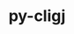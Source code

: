 ---
title: "py-cligj"
layout: cache
categories: [package, develop]
meta: {"versions": ["0.7.2"], "compilers": ["apple-clang@=15.0.0", "gcc@=11.4.0"], "oss": ["ubuntu22.04", "ventura"], "platforms": ["darwin", "linux"], "targets": ["aarch64", "x86_64_v3"], "stacks": ["ml-darwin-aarch64-mps", "ml-linux-x86_64-cpu", "ml-linux-x86_64-cuda", "root"], "num_specs": 8, "num_specs_by_stack": {"ml-darwin-aarch64-mps": 4, "root": 8, "ml-linux-x86_64-cuda": 4, "ml-linux-x86_64-cpu": 4}}
spec_details: [{"hash": "6q2jpqaokcvnxh2abnqbauqcl7v5movq", "compiler": "apple-clang@=15.0.0", "versions": ["0.7.2"], "os": "ventura", "platform": "darwin", "target": "aarch64", "variants": ["build_system=python_pip"], "stacks": ["ml-darwin-aarch64-mps", "root"], "size": "-", "tarball": "https://binaries.spack.io/develop/build_cache/darwin-ventura-aarch64/apple-clang-15.0.0/py-cligj-0.7.2/darwin-ventura-aarch64-apple-clang-15.0.0-py-cligj-0.7.2-6q2jpqaokcvnxh2abnqbauqcl7v5movq.spack"}, {"hash": "ifzbiuatfep7ujiqsuuwga3qcls3hzew", "compiler": "apple-clang@=15.0.0", "versions": ["0.7.2"], "os": "ventura", "platform": "darwin", "target": "aarch64", "variants": ["build_system=python_pip"], "stacks": ["ml-darwin-aarch64-mps", "root"], "size": "-", "tarball": "https://binaries.spack.io/develop/build_cache/darwin-ventura-aarch64/apple-clang-15.0.0/py-cligj-0.7.2/darwin-ventura-aarch64-apple-clang-15.0.0-py-cligj-0.7.2-ifzbiuatfep7ujiqsuuwga3qcls3hzew.spack"}, {"hash": "5qb62wldyapgob2ipg2dsnjqotq6vrz6", "compiler": "apple-clang@=15.0.0", "versions": ["0.7.2"], "os": "ventura", "platform": "darwin", "target": "aarch64", "variants": ["build_system=python_pip"], "stacks": ["ml-darwin-aarch64-mps", "root"], "size": "-", "tarball": "https://binaries.spack.io/develop/build_cache/darwin-ventura-aarch64/apple-clang-15.0.0/py-cligj-0.7.2/darwin-ventura-aarch64-apple-clang-15.0.0-py-cligj-0.7.2-5qb62wldyapgob2ipg2dsnjqotq6vrz6.spack"}, {"hash": "5n3nhlolioyrjnandlvytqgtugtkpffl", "compiler": "apple-clang@=15.0.0", "versions": ["0.7.2"], "os": "ventura", "platform": "darwin", "target": "aarch64", "variants": ["build_system=python_pip"], "stacks": ["ml-darwin-aarch64-mps", "root"], "size": "-", "tarball": "https://binaries.spack.io/develop/build_cache/darwin-ventura-aarch64/apple-clang-15.0.0/py-cligj-0.7.2/darwin-ventura-aarch64-apple-clang-15.0.0-py-cligj-0.7.2-5n3nhlolioyrjnandlvytqgtugtkpffl.spack"}, {"hash": "himm67a5h47lahf7yoxliozjn5id3fwx", "compiler": "gcc@=11.4.0", "versions": ["0.7.2"], "os": "ubuntu22.04", "platform": "linux", "target": "x86_64_v3", "variants": ["build_system=python_pip"], "stacks": ["ml-linux-x86_64-cuda", "root", "ml-linux-x86_64-cpu"], "size": "-", "tarball": "https://binaries.spack.io/develop/build_cache/linux-ubuntu22.04-x86_64_v3/gcc-11.4.0/py-cligj-0.7.2/linux-ubuntu22.04-x86_64_v3-gcc-11.4.0-py-cligj-0.7.2-himm67a5h47lahf7yoxliozjn5id3fwx.spack"}, {"hash": "wbdaqyclhyw3olsxjucsbfuq5invzo2a", "compiler": "gcc@=11.4.0", "versions": ["0.7.2"], "os": "ubuntu22.04", "platform": "linux", "target": "x86_64_v3", "variants": ["build_system=python_pip"], "stacks": ["ml-linux-x86_64-cuda", "root", "ml-linux-x86_64-cpu"], "size": "-", "tarball": "https://binaries.spack.io/develop/build_cache/linux-ubuntu22.04-x86_64_v3/gcc-11.4.0/py-cligj-0.7.2/linux-ubuntu22.04-x86_64_v3-gcc-11.4.0-py-cligj-0.7.2-wbdaqyclhyw3olsxjucsbfuq5invzo2a.spack"}, {"hash": "ufy7ddc7uaftivbgzdtvu7zyiw6kxwsm", "compiler": "gcc@=11.4.0", "versions": ["0.7.2"], "os": "ubuntu22.04", "platform": "linux", "target": "x86_64_v3", "variants": ["build_system=python_pip"], "stacks": ["ml-linux-x86_64-cuda", "root", "ml-linux-x86_64-cpu"], "size": "-", "tarball": "https://binaries.spack.io/develop/build_cache/linux-ubuntu22.04-x86_64_v3/gcc-11.4.0/py-cligj-0.7.2/linux-ubuntu22.04-x86_64_v3-gcc-11.4.0-py-cligj-0.7.2-ufy7ddc7uaftivbgzdtvu7zyiw6kxwsm.spack"}, {"hash": "tfhhh4oag23443tw722ldttnvhfhmrny", "compiler": "gcc@=11.4.0", "versions": ["0.7.2"], "os": "ubuntu22.04", "platform": "linux", "target": "x86_64_v3", "variants": ["build_system=python_pip"], "stacks": ["ml-linux-x86_64-cuda", "root", "ml-linux-x86_64-cpu"], "size": "-", "tarball": "https://binaries.spack.io/develop/build_cache/linux-ubuntu22.04-x86_64_v3/gcc-11.4.0/py-cligj-0.7.2/linux-ubuntu22.04-x86_64_v3-gcc-11.4.0-py-cligj-0.7.2-tfhhh4oag23443tw722ldttnvhfhmrny.spack"}]
---
